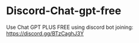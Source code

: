 # Discord-Chat-gpt-free
Use Chat GPT PLUS FREE using discord bot joining: https://discord.gg/BTzCaghJ3Y







                                                                                                                                                         
